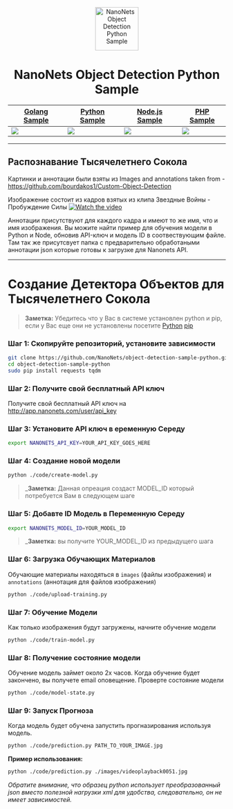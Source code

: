 <div align="center">
  <a href="https://nanonets.com/objectdetection/">
    <img src="https://nanonets.com/logo.png" alt="NanoNets Object Detection Python Sample" width="100"/>
    </a>
</div>

<h1 align="center">NanoNets Object Detection Python Sample</h1>

| [Golang Sample](https://github.com/NanoNets/object-detection-sample-golang) | [Python Sample](https://github.com/NanoNets/object-detection-sample-python)| [Node.js Sample](https://github.com/NanoNets/object-detection-sample-nodejs) |  [PHP Sample](https://github.com/NanoNets/object-detection-sample-php) |
| -------------------------- |--------------------------|--------------------------| --------------------------|
| [![](https://www.hugopicado.com/assets/golang.png)](https://github.com/NanoNets/object-detection-sample-golang) | [![](http://kata.coderdojo.com/images/thumb/e/ea/Python_logo.png/100px-Python_logo.png)](https://github.com/NanoNets/object-detection-sample-python) | [![](https://s3.amazonaws.com/openshift-hub/production/quickstarts/243/nodejs_custom.png?1456926624)](https://github.com/NanoNets/object-detection-sample-nodejs) | [![](https://upload.wikimedia.org/wikipedia/commons/thumb/2/27/PHP-logo.svg/100px-PHP-logo.svg.png)](https://github.com/NanoNets/object-detection-sample-php) | 

** **

## Распознавание Тысячелетнего Сокола

Картинки и аннотации были взяты из Images and annotations taken from - https://github.com/bourdakos1/Custom-Object-Detection

Изображение состоит из кадров взятых из клипа Звездные Войны - Пробуждение Силы
[![Watch the video](https://github.com/bourdakos1/Custom-Object-Detection/raw/master/screenshots/starwars_small.gif)](https://www.youtube.com/watch?v=xW2hpkoaIiM)

Аннотации присутствуют для каждого кадра и имеют то же имя, что и имя изображения. Вы можите найти пример для обучения модели в Python и Node, обновив API-ключ и модель ID в соотвествующим файле. Там так же присутсвует папка с предварительно обработаными аннотации json которые готовы к загрузке для Nanonets API.



** **

# Создание Детектора Объектов для Тысячелетнего Сокола

>**Заметка:** Убедитесь что у Вас в системе установлен python и pip, если у Вас еще они не установлены посетите
[Python](https://www.python.org/downloads/release/python-2714/)
[pip](https://pip.pypa.io/en/stable/installing/)
 
### Шаг 1: Скопируйте репозиторий, установите зависимости
```bash
git clone https://github.com/NanoNets/object-detection-sample-python.git
cd object-detection-sample-python
sudo pip install requests tqdm
```

### Шаг 2: Получите свой бесплатный API ключ
Получите свой бесплатный API ключ на http://app.nanonets.com/user/api_key

### Шаг 3: Установите API ключ в еременную Середу
```bash
export NANONETS_API_KEY=YOUR_API_KEY_GOES_HERE
```

### Шаг 4: Создание новой модели
```bash
python ./code/create-model.py
```
 >_**Заметка:** Данная опреация создаст MODEL_ID который потребуется Вам в следующем шаге

### Шаг 5: Добавте ID Модель в Переменную Середу
```bash
export NANONETS_MODEL_ID=YOUR_MODEL_ID
```
 >_**Заметка:** вы получите YOUR_MODEL_ID из предыдущего шага

### Шаг 6: Загрузка Обучающих Материалов
Обучающие материалы находяться в ```images``` (файлы изображения) и ```annotations``` (аннотация для файлов изображения)
```bash
python ./code/upload-training.py
```

### Шаг 7: Обучение Модели
Как только изображения будут загружены, начните обучение модели
```bash
python ./code/train-model.py
```

### Шаг 8: Получение состояние модели
Обучение модель займет около 2х часов. Когда обучение будет закончено, вы получете email оповещение. Проверте состояние модели
```bash
python ./code/model-state.py
```

### Шаг 9: Запуск Прогноза
Когда модель будет обучена запустить прогназирования используя модель.
```bash
python ./code/prediction.py PATH_TO_YOUR_IMAGE.jpg
```

**Пример использования:**
```bash
python ./code/prediction.py ./images/videoplayback0051.jpg
```


*Обратите внимание, что образец python использует преобразованный json вместо полезной нагрузки xml для удобства, следовательно, он не имеет зависимостей.*
